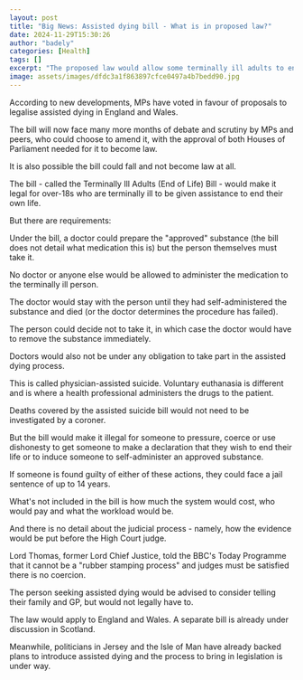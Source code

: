 ```yaml
---
layout: post
title: "Big News: Assisted dying bill - What is in proposed law?"
date: 2024-11-29T15:30:26
author: "badely"
categories: [Health]
tags: []
excerpt: "The proposed law would allow some terminally ill adults to end their own lives. But there are requirements."
image: assets/images/dfdc3a1f863897cfce0497a4b7bedd90.jpg
---
```


According to new developments, MPs have voted in favour of proposals to legalise assisted dying in England and Wales. 

The bill will now face many more months of debate and scrutiny by MPs and peers, who could choose to amend it, with the approval of both Houses of Parliament needed for it to become law.

It is also possible the bill could fall and not become law at all.

The bill - called the Terminally Ill Adults (End of Life) Bill - would make it legal for over-18s who are terminally ill to be given assistance to end their own life. 

But there are requirements:

Under the bill, a doctor could prepare the "approved" substance (the bill does not detail what medication this is) but the person themselves must take it.

No doctor or anyone else would be allowed to administer the medication to the terminally ill person. 

The doctor would stay with the person until they had self-administered the substance and died (or the doctor determines the procedure has failed).

The person could decide not to take it, in which case the doctor would have to remove the substance immediately. 

Doctors would also not be under any obligation to take part in the assisted dying process.

This is called physician-assisted suicide. Voluntary euthanasia is different and is where a health professional administers the drugs to the patient.

Deaths covered by the assisted suicide bill would not need to be investigated by a coroner.

But the bill would make it illegal for someone to pressure, coerce or use dishonesty to get someone to make a declaration that they wish to end their life or to induce someone to self-administer an approved substance.

If someone is found guilty of either of these actions, they could face a jail sentence of up to 14 years.

What's not included in the bill is how much the system would cost, who would pay and what the workload would be. 

And there is no detail about the judicial process - namely, how the evidence would be put before the High Court judge. 

Lord Thomas, former Lord Chief Justice, told the BBC's Today Programme that it cannot be a "rubber stamping process" and judges must be satisfied there is no coercion. 

The person seeking assisted dying would be advised to consider telling their family and GP, but would not legally have to.

The law would apply to England and Wales. A separate bill is already under discussion in Scotland.

Meanwhile, politicians in Jersey and the Isle of Man have already backed plans to introduce assisted dying and the process to bring in legislation is under way. 

